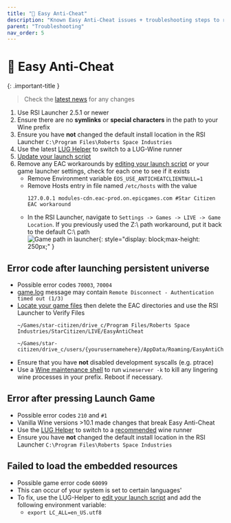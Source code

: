 ```yaml
---
title: "🤡 Easy Anti-Cheat"
description: "Known Easy Anti-Cheat issues + troubleshooting steps to resolve them"
parent: "Troubleshooting"
nav_order: 5
---
```


# 🤡 Easy Anti-Cheat


{: .important-title }
>
> Check the [latest news](/#news) for any changes

1. Use RSI Launcher 2.5.1 or newer
2. Ensure there are no **symlinks** or **special characters** in the path to your Wine prefix
3. Ensure you have **not** changed the default install location in the RSI Launcher `C:\Program Files\Roberts Space Industries`
4. Use the latest [LUG Helper](/Tips-and-Tricks#how-to-add-a-wine-runner) to switch to a LUG-Wine runner
5. [Update your launch script](/Tips-and-Tricks#how-to-update-the-launch-script)
6. Remove any EAC workarounds by [editing your launch script](/Tips-and-Tricks#how-to-edit-the-launch-script) or your game launcher settings, check for each one to see if it exists
    - Remove Environment variable `EOS_USE_ANTICHEATCLIENTNULL=1`
    - Remove Hosts entry in file named `/etc/hosts` with the value
      ```
      127.0.0.1 modules-cdn.eac-prod.on.epicgames.com #Star Citizen EAC workaround
      ```
    - In the RSI Launcher, navigate to `Settings -> Games -> LIVE -> Game Location`. If you previously used the Z:\ path workaround, put it back to the default C:\ path  
       ![Game path in launcher](https://github.com/user-attachments/assets/0ac1ed3a-4c3c-43b9-b93a-a4865e63f784){: style="display: block;max-height: 250px;" }  

## Error code after launching persistent universe
- Possible error codes `70003`, `70004`
- [game.log](/Troubleshooting#gathering-logs) message may contain `Remote Disconnect - Authentication timed out (1/3)`
- [Locate your game files](/Troubleshooting#view-game-files) then delete the EAC directories and use the RSI Launcher to Verify Files  
  ```
  ~/Games/star-citizen/drive_c/Program Files/Roberts Space Industries/StarCitizen/LIVE/EasyAntiCheat
  ```  
  ```
  ~/Games/star-citizen/drive_c/users/{yourusernamehere}/AppData/Roaming/EasyAntiCheat
  ```  
- Ensure that you have **not** disabled development syscalls (e.g. ptrace)
- Use a [Wine maintenance shell](/Tips-and-Tricks#how-to-get-a-wine-maintenance-shell-using-the-launch-script) to run `wineserver -k` to kill any lingering wine processes in your prefix. Reboot if necessary.


## Error after pressing Launch Game
- Possible error codes `210` and `#1`
- Vanilla Wine versions >10.1 made changes that break Easy Anti-Cheat
- Use the [LUG Helper](/Tips-and-Tricks#how-to-add-a-wine-runner) to switch to a [recommended](/Tips-and-Tricks#recommended-runners) wine runner
- Ensure you have **not** changed the default install location in the RSI Launcher `C:\Program Files\Roberts Space Industries`


## Failed to load the embedded resources
- Possible game error code `60099`
- This can occur of your system is set to certain languages'
- To fix, use the LUG-Helper to [edit your launch script](/Tips-and-Tricks#how-to-edit-the-launch-script) and add the following environment variable:
    - `export LC_ALL=en_US.utf8`
